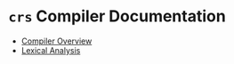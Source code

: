 # `crs` Compiler Documentation

- [Compiler Overview](1-overview.md)
- [Lexical Analysis](2-lexer.md)

